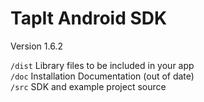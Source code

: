 TapIt Android SDK 
=================

Version 1.6.2

``/dist`` Library files to be included in your app<br/>
``/doc`` Installation Documentation (out of date)<br/>
``/src`` SDK and example project source
